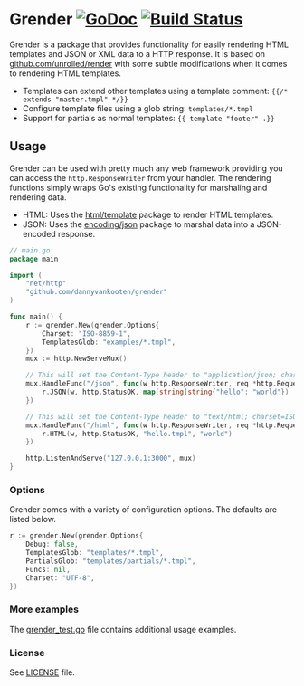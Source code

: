 # Grender [![GoDoc](http://godoc.org/github.com/dannyvankooten/grender?status.svg)](http://godoc.org/github.com/dannyvankooten/grender)  [![Build Status](https://travis-ci.org/dannyvankooten/grender.svg)](https://travis-ci.org/dannyvankooten/grender)

Grender is a package that provides functionality for easily rendering HTML templates and JSON or XML data to a HTTP response. It is based on [github.com/unrolled/render](https://github.com/unrolled/render) with some subtle modifications when it comes to rendering HTML templates.

- Templates can extend other templates using a template comment: `{{/* extends "master.tmpl" */}}`
- Configure template files using a glob string: `templates/*.tmpl`
- Support for partials as normal templates: `{{ template "footer" .}}`

## Usage
Grender can be used with pretty much any web framework providing you can access the `http.ResponseWriter` from your handler. The rendering functions simply wraps Go's existing functionality for marshaling and rendering data.

- HTML: Uses the [html/template](http://golang.org/pkg/html/template/) package to render HTML templates.
- JSON: Uses the [encoding/json](http://golang.org/pkg/encoding/json/) package to marshal data into a JSON-encoded response.

```go
// main.go
package main

import (
    "net/http"
    "github.com/dannyvankooten/grender"  
)

func main() {
    r := grender.New(grender.Options{
        Charset: "ISO-8859-1",
        TemplatesGlob: "examples/*.tmpl",
    })
    mux := http.NewServeMux()

    // This will set the Content-Type header to "application/json; charset=ISO-8859-1".
    mux.HandleFunc("/json", func(w http.ResponseWriter, req *http.Request) {
        r.JSON(w, http.StatusOK, map[string]string{"hello": "world"})
    })

    // This will set the Content-Type header to "text/html; charset=ISO-8859-1".
    mux.HandleFunc("/html", func(w http.ResponseWriter, req *http.Request) {
        r.HTML(w, http.StatusOK, "hello.tmpl", "world")
    })

    http.ListenAndServe("127.0.0.1:3000", mux)
}
```

### Options

Grender comes with a variety of configuration options. The defaults are listed below.

```go
r := grender.New(grender.Options{
    Debug: false,
    TemplatesGlob: "templates/*.tmpl",
    PartialsGlob: "templates/partials/*.tmpl",
    Funcs: nil,
    Charset: "UTF-8",
})
```

### More examples

The [grender_test.go](grender_test.go) file contains additional usage examples.

### License

See [LICENSE](LICENSE) file.
